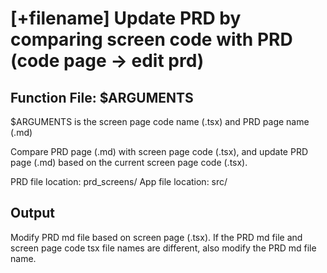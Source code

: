# [+filename] Update PRD by comparing screen code with PRD (code page -> edit prd)

## Function File: $ARGUMENTS

$ARGUMENTS is the screen page code name (.tsx) and PRD page name (.md)

Compare PRD page (.md) with screen page code (.tsx), and update PRD page (.md) based on the current
screen page code (.tsx).

PRD file location: prd_screens/
App file location: src/

## Output

Modify PRD md file based on screen page (.tsx). If the PRD md file and screen page code tsx file
names are different, also modify the PRD md file name.
